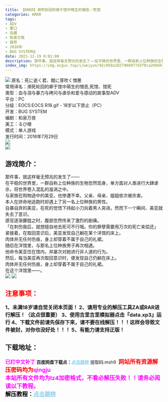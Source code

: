```yaml
---
title: 【KRKR】濒死轮回的卿于馆中萌生的憎恶／死馆
categories: KRKR
tags:
- ADV
- 重口
- 血腥
- 和泉万夜
- 猎奇
- 2016年
- BUG SYSTEM社
date: 2021-12-19 0:01:00
description: 那件事，就这样毫无预兆的发生了——在平稳的世界里，一群自称上位种族的生物忽然现身，单方面对人类进行大肆虐杀，将世界卷入混乱的漩涡之中。
index_img: https://img.acgus.top/i/weiyun/92c858a1827908977d3f0ca269d473a6521fd41b40eb67b32e0f406044b4ec631f672b5a80dc746fb1ab9945d20b9c1a.webp
---
```

![](https://img.acgus.top/i/weiyun/92c858a1827908977d3f0ca269d473a6521fd41b40eb67b32e0f406044b4ec631f672b5a80dc746fb1ab9945d20b9c1a.webp)
原名：死に逝く君、館に芽吹く憎悪     
常用译名：濒死轮回的卿于馆中萌生的憎恶,死馆、馆死     
类型：血与泪与暴力与拷问与虐杀和爱与感动的故事型ADV     
平台：PC     
分级：EOCS:EOCS R18.gif - 18岁以下禁止（PC）     
开发：BUG SYSTEM     
编剧：和泉万夜     
美工：るび様     
模式：单人游戏     
发行时间：2016年7月29日  
![](https://img.acgus.top/i/weiyun/915b73116ed8b69ccfcb0208dc634f747f75cd5252a39aadad40f540b6b6d3d98472bc1e8825d59a95bc6b9f464524ee.webp)   
![](https://img.acgus.top/i/weiyun/233213a6c7cc745a6bd3805896cf777667643ddcd1095105aee4245caf4b8724ce9e4519e08745bf0d6eda61119a5dca.webp)

## 游戏简介：    
那件事，就这样毫无预兆的发生了——     
在平稳的世界里，一群自称上位种族的生物忽然现身，单方面对人类进行大肆虐杀，将世界卷入混乱的漩涡之中。     
与家族在购物途中的美亚，也惨遭不幸。父亲、母亲、姐姐依次被杀害。     
本人在拼命地逃跑时却遇上了另一名上位种族的男性。     
自暴自弃的美亚，在死的觉悟下持起小刀向着男人突进。然而下一个瞬间、美亚就失去了意识。     
感官逐渐朦胧之时，腹部忽然传来了激烈的剧痛。     
「在刺伤我后，就想擅自地去死可不行哦。你的罪孽需要用万次的死亡来偿还」     
紧接着，在取回意识后，美亚发现自己躺在某个洋馆的床上。     
肉体并无任何伤痕，身上却穿着不属于自己的礼裙。     
随后在洋馆里，与那名上位种族男子再次相遇。     
他命令美亚住在馆内，并屡次对她进行非人道的行为。     
然后，每当美亚再次取回意识时，便发现自己仍躺在床上。     
肉体并无任何伤痕，身上却穿着不属于自己的礼裙。     
在这个洋馆里——。     
![](https://img.acgus.top/i/weiyun/2687a34da42ef879dae0e2193dcdd1c6a045ae57c3ff802bf48d1ada7fba0aa378568d1d6830451e9d028b5968890cf6.webp)
![](https://img.acgus.top/i/weiyun/db86540dddca2cda0fe88f8ff6d4765709d0c8461323891047d0476a3dfa3f920a2a1d229f47feeeec4f39c9b80c82c7.webp)




## <font color=#FF0000 >注意事项：</font>
<font size=3><b>1、未满18岁请自觉关闭本页面！
2、请用专业的解压工具ZA或RAR进行解压！（这点很重要）
3、使用吉里吉里模拟器点击『data.xp3』运行
4、下载文件前请先保存下来，请不要在线解压！！！这样会导致文件被封，对你也没好处！！！
5、有能力请支持正版！</b></font>

## 下载地址：
<font color=#FF00FF size=3><b>已打中文补丁</b></font>
<b>百度网盘下载点：</b><a href="https://pan.baidu.com/s/1SmEbYYKAtkrRAINlsvs0kQ?pwd=msh9" style="color: #87CEEB;"><b>点击跳转</b></a> 提取码:msh9
<a style="padding: 0" href="https://post.qingju.org/AD/"><img style="max-width:100%" src="https://img.acgus.top/i/2024/07/478f689b8021d8d499ab43d21acf137a.gif" alt=""></a>
<b><font color=#FF0000 size=4>网站所有资源解压密码均为</b></font><b><font color=#FF00FF size=4>qingju</font><font color=#FF0000 ></font></b><br><b><font color=#FF00FF size=4>本站所有文件均为lz4加密格式，不看必解压失败！！请务必阅读以下教程。</b></font><br><b><font color=#000 size=4>解压教程：</b><a href="https://post.qingju.org/tutorial/000/" style="color: #87CEEB;"><b>点击跳转</b></a>